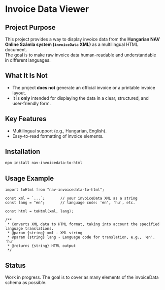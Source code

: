 # Invoice Data Viewer

## Project Purpose
This project provides a way to display invoice data from the **Hungarian NAV Online Számla system (`invoiceData` XML)** as a multilingual HTML document.  
The goal is to make raw invoice data human-readable and understandable in different languages.

## What It Is **Not**
- The project **does not** generate an official invoice or a printable invoice layout.  
- It is **only** intended for displaying the data in a clear, structured, and user-friendly form.

## Key Features
- Multilingual support (e.g., Hungarian, English).
- Easy-to-read formatting of invoice elements.

## Installation
```bash
npm install nav-invoicedata-to-html
```

## Usage Example
```
import toHtml from "nav-invoicedata-to-html";

const xml = `...`;       // your invoiceData XML as a string
const lang = "en";       // language code: 'en', 'hu', etc.

const html = toHtml(xml, lang);

/**
 * Converts XML data to HTML format, taking into account the specified language translations.
 * @param {string} xml - XML string
 * @param {string} lang - Language code for translation, e.g., 'en', 'hu'
 * @returns {string} HTML output
 */
```

## Status
Work in progress. The goal is to cover as many elements of the invoiceData schema as possible.